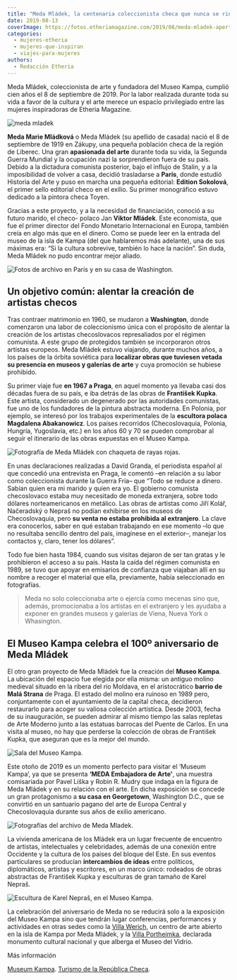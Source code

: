 ```yaml
---
title: "Meda Mládek, la centenaria coleccionista checa que nunca se rindió"
date: 2019-08-13
coverImage: https://fotos.etheriamagazine.com/2019/08/meda-mladek-apertura.jpg
categories: 
  - mujeres-etheria
  - mujeres-que-inspiran
  - viajes-para-mujeres
authors: 
  - Redacción Etheria
---
```


Meda Mládek, coleccionista de arte y fundadora del Museo Kampa, cumplió cien años el 8 de septiembre de 2019. Por la labor realizada durante toda su vida a favor de la cultura y el arte merece un espacio privilegiado entre las mujeres inspiradoras de Etheria Magazine.

![meda mladek](https://fotos.etheriamagazine.com/2019/08/meda-mladek2.jpg "© Archivo Meda Mládek.")

**Meda Marie Mládková** o Meda Mládek (su apellido de casada) nació el 8 de septiembre 
de 1919 en Zákupy, una pequeña población checa de la región de Liberec. Una gran 
**apasionada del arte** durante toda su vida, la Segunda Guerra Mundial y la ocupación 
nazi la sorprendieron fuera de su país. Debido a la dictadura comunista posterior, bajo 
el influjo de Stalin, y a la imposibilidad de volver a casa, decidió trasladarse a 
**París**, donde estudió Historia del Arte y puso en marcha una pequeña editorial: 
**Edition Sokolová**, el primer sello editorial checo en el exilio. Su primer 
monográfico estuvo dedicado a la pintora checa Toyen. 

Gracias a este proyecto, y a la necesidad de financiación, conoció a su futuro marido, 
el checo- polaco Jan **Viktor Mládek**. Este economista, que fue el primer director del 
Fondo Monetario Internacional en Europa, también creía en algo más que en el dinero. 
Como se puede leer en la entrada del museo de la isla de Kampa (del que hablaremos más 
adelante), una de sus máximas era: “Si la cultura sobrevive, también lo hace la nación”. 
Sin duda, Meda Mládek no pudo encontrar mejor aliado. 

![Fotos de archivo en París y en su casa de Washington.](https://fotos.etheriamagazine.com/2019/08/Meda-Mladek-Paris-whasington.jpg "Fotos de archivo en París y en su casa de Washington.")

## Un objetivo común: alentar la creación de artistas checos

Tras contraer matrimonio en 1960, se mudaron a **Washington**, donde comenzaron una 
labor de coleccionismo única con el propósito de alentar la creación de los artistas 
checoslovacos represaliados por el régimen comunista. A este grupo de protegidos también 
se incorporaron otros artistas europeos. Meda Mládek estuvo viajando, durante muchos 
años, a los países de la órbita soviética para **localizar obras que tuviesen vetada su 
presencia en museos y galerías de arte** y cuya promoción se hubiese prohibido. 

Su primer viaje fue **en 1967 a Praga**, en aquel momento ya llevaba casi dos décadas 
fuera de su país, e iba detrás de las obras de **František Kupka**. Este artista, 
considerado un degenerado por las autoridades comunistas, fue uno de los fundadores de 
la pintura abstracta moderna. En Polonia, por ejemplo, se interesó por los trabajos 
experimentales de la **escultora polaca Magdalena Abakanowicz**. Los países recorridos 
(Checoslovaquia, Polonia, Hungría, Yugoslavia, etc.) en los años 60 y 70 se pueden 
comprobar al seguir el itinerario de las obras expuestas en el Museo Kampa. 

![Fotografía de Meda Mládek con chaqueta de rayas rojas.](https://fotos.etheriamagazine.com/2019/08/meda-mladek.jpg "© Archivo Meda Mládek.")

En unas declaraciones realizadas a David Granda, el periodista español al que concedió 
una entrevista en Praga, le comentó –en relación a su labor como coleccionista durante 
la Guerra Fría– que “Todo se reduce a dinero. Sabían quien era mi marido y quien era yo. 
El gobierno comunista checoslovaco estaba muy necesitado de moneda extranjera, sobre 
todo dólares norteamericanos en metálico. Las obras de artistas como Jiří Kolář, 
Načeradský o Nepraš no podían exhibirse en los museos de Checoslovaquia, pero **su venta 
no estaba prohibida al extranjero**. La clave era conocerlos, saber en qué estaban 
trabajando en ese momento –lo que no resultaba sencillo dentro del país, imagínese en el 
exterior–, manejar los contactos y, claro, tener los dólares”. 

Todo fue bien hasta 1984, cuando sus visitas dejaron de ser tan gratas y le prohibieron 
el acceso a su país. Hasta la caída del régimen comunista en 1989, se tuvo que apoyar en 
emisarios de confianza que viajaban allí en su nombre a recoger el material que ella, 
previamente, había seleccionado en fotografías. 

> Meda no solo coleccionaba arte o ejercía como mecenas sino que, además, promocionaba a 
> los artistas en el extranjero y les ayudaba a exponer en grandes museos y galerías de 
> Viena, Nueva York o Whasington. 

## El Museo Kampa celebra el 100º aniversario de Meda Mládek

El otro gran proyecto de Meda Mládek fue la creación del **Museo Kampa**. La ubicación 
del espacio fue elegida por ella misma: un antiguo molino medieval situado en la ribera 
del río Moldava, en el aristocrático **barrio de Malá Strana** de Praga. El estado del 
molino era ruinoso en 1989 pero, conjuntamente con el ayuntamiento de la capital checa, 
decidieron restaurarlo para acoger su valiosa colección artística. Desde 2003, fecha de 
su inauguración, se pueden admirar al mismo tiempo las salas repletas de Arte Moderno 
junto a las estatuas barrocas del Puente de Carlos. En una visita al museo, no hay que 
perderse la colección de obras de František Kupka, que aseguran que es la mejor del 
mundo. 

![Sala del Museo Kampa.](https://fotos.etheriamagazine.com/2019/08/meda-mladek-Museo-Kampa.jpg "Sala del Museo Kampa.")

Este otoño de 2019 es un momento perfecto para visitar el ‘Museum Kampa’, ya que se 
presenta **‘MEDA Embajadora de Arte'**, una muestra comisariada por Pavel Liška y Robin 
R. Mudry que indaga en la figura de Meda Mládek y en su relación con el arte. En dicha 
exposición se concede un gran protagonismo a **su casa en Georgetown**, Washington D.C., 
que se convirtió en un santuario pagano del arte de Europa Central y Checoslovaquia 
durante sus años de exilio americano. 

![Fotografías del archivo de Meda Mladek.](https://fotos.etheriamagazine.com/2019/08/Meda-Mladek-mujer-etheria.jpg "Fotografías del archivo de Meda Mladek.")

La vivienda americana de los Mládek era un lugar frecuente de encuentro de artistas, 
intelectuales y celebridades, además de una conexión entre Occidente y la cultura de los 
países del bloque del Este. En sus eventos particulares se producían **intercambios de 
ideas** entre políticos, diplomáticos, artistas y escritores, en un marco único: 
rodeados de obras abstractas de František Kupka y esculturas de gran tamaño de Karel 
Nepraš. 

![Escultura de Karel Nepraš, en el Museo Kampa.](https://fotos.etheriamagazine.com/2019/08/Karel-Nepras-museo-kampa.jpg "Escultura de Karel Nepraš. © Museo Kampa.")

La celebración del aniversario de Meda no se reducirá solo a la exposición del Museo 
Kampa sino que tendrán lugar conferencias, performances y actividades en otras sedes 
como la [Villa Werich](http://www.werichovavila.cz/), un centro de arte abierto en la 
isla de Kampa por Meda Mládek, y la [Villa Portheimka](http://www.museumportheimka.cz), 
declarada monumento cultural nacional y que alberga el Museo del Vidrio. 

Más información 

[Museum Kampa](http://www.museumkampa.cz/en/). [Turismo de la República 
Checa](http://www.czechtourism.com).
